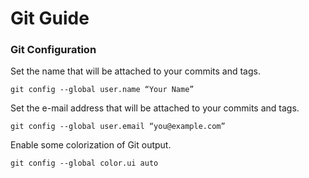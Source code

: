 # Git Guide
### Git Configuration
Set the name that will be attached to your commits and tags.

    git config --global user.name “Your Name”

Set the e-mail address that will be attached to your commits and tags.

    git config --global user.email “you@example.com”

Enable some colorization of Git output.
    
    git config --global color.ui auto